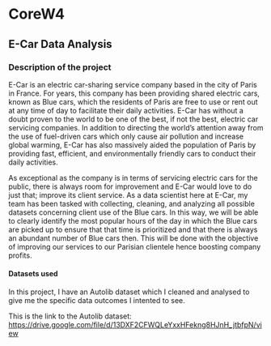 # CoreW4
## E-Car Data Analysis

### Description of the project

E-Car is an electric car-sharing service company based in the city of Paris in France. For years, this company has been providing shared electric cars, known as Blue cars, which the residents of Paris are free to use or rent out at any time of day to facilitate their daily activities. E-Car has without a doubt proven to the world to be one of the best, if not the best, electric car servicing companies. In addition to directing the world’s attention away from the use of fuel-driven cars which only cause air pollution and increase global warming, E-Car has also massively aided the population of Paris by providing fast, efficient, and environmentally friendly cars to conduct their daily activities.

As exceptional as the company is in terms of servicing electric cars for the public, there is always room for improvement and E-Car would love to do just that; improve its client service. As a data scientist here at E-Car, my team has been tasked with collecting, cleaning, and analyzing all possible datasets concerning client use of the Blue cars. In this way, we will be able to clearly identify the most popular hours of the day in which the Blue cars are picked up to ensure that that time is prioritized and that there is always an abundant number of Blue cars then. This will be done with the objective of improving our services to our Parisian clientele hence boosting company profits.

#### Datasets used

In this project, I have an Autolib dataset which I cleaned and analysed to give me the specific data outcomes I intented to see. 

This is the link to the Autolib dataset: https://drive.google.com/file/d/13DXF2CFWQLeYxxHFekng8HJnH_jtbfpN/view
